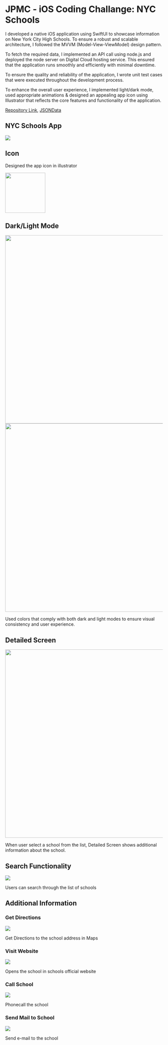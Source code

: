 # JPMC - iOS Coding Challange: NYC Schools
I developed a native iOS application using SwiftUI to showcase information on New York City High Schools. To ensure a robust and scalable architecture, I followed the MVVM (Model-View-ViewModel) design pattern.

To fetch the required data, I implemented an API call using node.js and deployed the node server on Digital Cloud hosting service. This ensured that the application runs smoothly and efficiently with minimal downtime.

To ensure the quality and reliability of the application, I wrote unit test cases that were executed throughout the development process.

To enhance the overall user experience, I implemented light/dark mode, used appropriate animations & designed an appealing app icon using Illustrator that reflects the core features and functionality of the application.

[Repository Link](https://github.com/akhilanandsirra/JPMC), [JSONData](http://45.55.192.160:3001/api/v1/school/)


## NYC Schools App
<a href="https://imgur.com/WFzEdm6"><img src="https://i.imgur.com/WFzEdm6.gif" /></a>

## Icon
Designed the app icon in illustrator

<img src="https://user-images.githubusercontent.com/52598978/227871531-00432977-f74c-4d7f-b85c-79dc17480666.png" height="128"/>

## Dark/Light Mode

<img src="https://user-images.githubusercontent.com/52598978/227888043-c3d841cb-3cf5-4941-a42e-4213b4a437a7.png" height="600"/> <img src="https://user-images.githubusercontent.com/52598978/227888065-a5b9c0a5-88d0-4391-879f-734bed398e55.png" height="600"/>

Used colors that comply with both dark and light modes to ensure visual consistency and user experience.

## Detailed Screen
<img src="https://user-images.githubusercontent.com/52598978/227893375-03b25fdc-dbd3-4766-a81e-d7a164d46739.png" height="600"/>

When user select a school from the list, Detailed Screen shows additional information about the school.  

## Search Functionality
<a href="https://imgur.com/nfx65oO"> <img src="https://i.imgur.com/nfx65oO.gif" /></a>

Users can search through the list of schools

## Additional Information

### Get Directions
<a href="https://imgur.com/fQqq51L"><img src="https://i.imgur.com/fQqq51L.gif" /></a>

Get Directions to the school address in Maps

### Visit Website
<a href="https://imgur.com/g4LmuwX"><img src="https://i.imgur.com/g4LmuwX.gif" /></a>

Opens the school in schools official website

### Call School
<a href="https://imgur.com/8luJCzJ"><img src="https://i.imgur.com/8luJCzJ.gif" /></a>

Phonecall the school

### Send Mail to School
<a href="https://imgur.com/KHD7iJJ"><img src="https://i.imgur.com/KHD7iJJ.gif" /></a>

Send e-mail to the school
